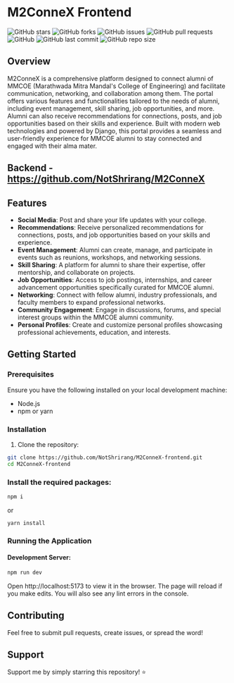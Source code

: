 # M2ConneX Frontend

![GitHub stars](https://img.shields.io/github/stars/NotShrirang/M2ConneX-frontend?style=social)
![GitHub forks](https://img.shields.io/github/forks/NotShrirang/M2ConneX-frontend?style=social)
![GitHub issues](https://img.shields.io/github/issues/NotShrirang/M2ConneX-frontend)
![GitHub pull requests](https://img.shields.io/github/issues-pr/NotShrirang/M2ConneX-frontend)
![GitHub](https://img.shields.io/github/license/NotShrirang/M2ConneX-frontend)
![GitHub last commit](https://img.shields.io/github/last-commit/NotShrirang/M2ConneX-frontend)
![GitHub repo size](https://img.shields.io/github/repo-size/NotShrirang/M2ConneX-frontend)

## Overview

M2ConneX is a comprehensive platform designed to connect alumni of MMCOE (Marathwada Mitra Mandal's College of Engineering) and facilitate communication, networking, and collaboration among them. The portal offers various features and functionalities tailored to the needs of alumni, including event management, skill sharing, job opportunities, and more. Alumni can also receive recommendations for connections, posts, and job opportunities based on their skills and experience. Built with modern web technologies and powered by Django, this portal provides a seamless and user-friendly experience for MMCOE alumni to stay connected and engaged with their alma mater.

## Backend - https://github.com/NotShrirang/M2ConneX

## Features

- **Social Media**: Post and share your life updates with your college.
- **Recommendations**: Receive personalized recommendations for connections, posts, and job opportunities based on your skills and experience.
- **Event Management**: Alumni can create, manage, and participate in events such as reunions, workshops, and networking sessions.
- **Skill Sharing**: A platform for alumni to share their expertise, offer mentorship, and collaborate on projects.
- **Job Opportunities**: Access to job postings, internships, and career advancement opportunities specifically curated for MMCOE alumni.
- **Networking**: Connect with fellow alumni, industry professionals, and faculty members to expand professional networks.
- **Community Engagement**: Engage in discussions, forums, and special interest groups within the MMCOE alumni community.
- **Personal Profiles**: Create and customize personal profiles showcasing professional achievements, education, and interests.

## Getting Started

### Prerequisites

Ensure you have the following installed on your local development machine:

- Node.js
- npm or yarn

### Installation

1. Clone the repository:

```sh
git clone https://github.com/NotShrirang/M2ConneX-frontend.git
cd M2ConneX-frontend
```

### Install the required packages:

```bash
npm i
```

or

```
yarn install
```


### Running the Application

#### Development Server:

```bash
npm run dev
```

Open http://localhost:5173 to view it in the browser. The page will reload if you make edits. You will also see any lint errors in the console.

## Contributing
Feel free to submit pull requests, create issues, or spread the word!

## Support
Support me by simply starring this repository! ⭐

